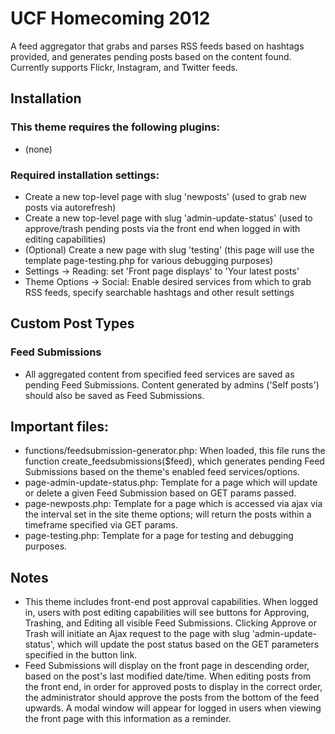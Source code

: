 # UCF Homecoming 2012 

A feed aggregator that grabs and parses RSS feeds based on hashtags provided, 
and generates pending posts based on the content found. Currently supports 
Flickr, Instagram, and Twitter feeds.


## Installation

### This theme requires the following plugins:
* (none)

### Required installation settings:
* Create a new top-level page with slug 'newposts' (used to grab new posts via 
autorefresh)
* Create a new top-level page with slug 'admin-update-status' (used to 
approve/trash pending posts via the front end when logged in with editing 
capabilities)
* (Optional) Create a new page with slug 'testing' (this page will use the
template page-testing.php for various debugging purposes)
* Settings -> Reading: set 'Front page displays' to 'Your latest posts'
* Theme Options -> Social: Enable desired services from which to grab RSS feeds,
specify searchable hashtags and other result settings


## Custom Post Types

### Feed Submissions
* All aggregated content from specified feed services are saved as pending Feed 
Submissions. Content generated by admins ('Self posts') should also be
saved as Feed Submissions.


## Important files:
* functions/feedsubmission-generator.php: When loaded, this file runs the function
create_feedsubmissions($feed), which generates pending Feed Submissions based
on the theme's enabled feed services/options.
* page-admin-update-status.php: Template for a page which will update or delete
a given Feed Submission based on GET params passed.
* page-newposts.php: Template for a page which is accessed via ajax via the
interval set in the site theme options; will return the posts within a timeframe
specified via GET params.
* page-testing.php: Template for a page for testing and debugging purposes.


## Notes
* This theme includes front-end post approval capabilities. When logged in, users
with post editing capabilities will see buttons for Approving, Trashing, and
Editing all visible Feed Submissions. Clicking Approve or Trash will initiate
an Ajax request to the page with slug 'admin-update-status', which will update
the post status based on the GET parameters specified in the button link.
* Feed Submissions will display on the front page in descending order, based on
the post's last modified date/time. When editing posts from the front end, in 
order for approved posts to display in the correct order, the administrator should
approve the posts from the bottom of the feed upwards. A modal window will appear
for logged in users when viewing the front page with this information as a 
reminder.